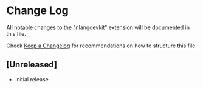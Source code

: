 # Change Log

All notable changes to the "nlangdevkit" extension will be documented in this file.

Check [Keep a Changelog](http://keepachangelog.com/) for recommendations on how to structure this file.

## [Unreleased]

- Initial release
